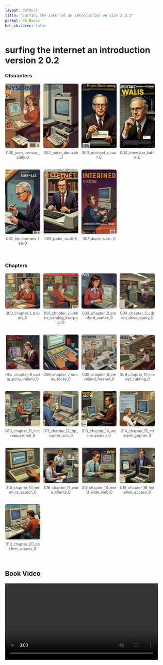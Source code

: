 ```yaml
---
layout: default
title: "surfing the internet an introduction version 2 0.2"
parent: PG Books
has_children: false
---
```



<style>
.image-gallery {
  display: flex;
  flex-wrap: wrap;
  justify-content: space-between;
  margin-bottom: 20px;
}

.image-row {
  display: flex;
  justify-content: flex-start;
  width: 100%;
  margin-bottom: 20px;
}

.image-item {
  width: 23%;
  margin-right: 2%;
  text-align: center;
}

.image-item:last-child {
  margin-right: 0;
}

.image-item img {
  width: 100%;
  height: auto;
  object-fit: cover;
  border-radius: 5px;
  box-shadow: 0 2px 4px rgba(0,0,0,0.1);
}

.image-item p {
  margin-top: 5px;
  font-size: 0.9em;
  color: #555;
}

.video-container {
  margin: 20px 0;
}
</style>


# surfing the internet an introduction version 2 0.2

<h3>Characters</h3>
<div class="image-gallery">
<div class="image-row">
  <div class="image-item">
    <img src="../../assets/pg_books_ai_generated_photos/surfing_the_internet_an_introduction_version_2_0.2/characters/000_jean_armour_polly_0.png" alt="000_jean_armour_polly_0">
    <p>000_jean_armour_polly_0</p>
  </div>
  <div class="image-item">
    <img src="../../assets/pg_books_ai_generated_photos/surfing_the_internet_an_introduction_version_2_0.2/characters/002_peter_deutsch_0.png" alt="002_peter_deutsch_0">
    <p>002_peter_deutsch_0</p>
  </div>
  <div class="image-item">
    <img src="../../assets/pg_books_ai_generated_photos/surfing_the_internet_an_introduction_version_2_0.2/characters/003_michael_s_hart_0.png" alt="003_michael_s_hart_0">
    <p>003_michael_s_hart_0</p>
  </div>
  <div class="image-item">
    <img src="../../assets/pg_books_ai_generated_photos/surfing_the_internet_an_introduction_version_2_0.2/characters/004_brewster_kahle_0.png" alt="004_brewster_kahle_0">
    <p>004_brewster_kahle_0</p>
  </div>
</div>
<div class="image-row">
  <div class="image-item">
    <img src="../../assets/pg_books_ai_generated_photos/surfing_the_internet_an_introduction_version_2_0.2/characters/005_tim_berners_lee_0.png" alt="005_tim_berners_lee_0">
    <p>005_tim_berners_lee_0</p>
  </div>
  <div class="image-item">
    <img src="../../assets/pg_books_ai_generated_photos/surfing_the_internet_an_introduction_version_2_0.2/characters/006_peter_scott_0.png" alt="006_peter_scott_0">
    <p>006_peter_scott_0</p>
  </div>
  <div class="image-item">
    <img src="../../assets/pg_books_ai_generated_photos/surfing_the_internet_an_introduction_version_2_0.2/characters/007_daniel_dern_0.png" alt="007_daniel_dern_0">
    <p>007_daniel_dern_0</p>
  </div>
</div>
</div>

<h3>Chapters</h3>
<div class="image-gallery">
<div class="image-row">
  <div class="image-item">
    <img src="../../assets/pg_books_ai_generated_photos/surfing_the_internet_an_introduction_version_2_0.2/chapters/000_chapter_1_travels_0.png" alt="000_chapter_1_travels_0">
    <p>000_chapter_1_travels_0</p>
  </div>
  <div class="image-item">
    <img src="../../assets/pg_books_ai_generated_photos/surfing_the_internet_an_introduction_version_2_0.2/chapters/001_chapter_2_online_catalog_liverpool_0.png" alt="001_chapter_2_online_catalog_liverpool_0">
    <p>001_chapter_2_online_catalog_liverpool_0</p>
  </div>
  <div class="image-item">
    <img src="../../assets/pg_books_ai_generated_photos/surfing_the_internet_an_introduction_version_2_0.2/chapters/002_chapter_3_stanford_sumex_0.png" alt="002_chapter_3_stanford_sumex_0">
    <p>002_chapter_3_stanford_sumex_0</p>
  </div>
  <div class="image-item">
    <img src="../../assets/pg_books_ai_generated_photos/surfing_the_internet_an_introduction_version_2_0.2/chapters/004_chapter_5_cdrom_drive_query_0.png" alt="004_chapter_5_cdrom_drive_query_0">
    <p>004_chapter_5_cdrom_drive_query_0</p>
  </div>
</div>
<div class="image-row">
  <div class="image-item">
    <img src="../../assets/pg_books_ai_generated_photos/surfing_the_internet_an_introduction_version_2_0.2/chapters/005_chapter_6_santa_pony_ireland_0.png" alt="005_chapter_6_santa_pony_ireland_0">
    <p>005_chapter_6_santa_pony_ireland_0</p>
  </div>
  <div class="image-item">
    <img src="../../assets/pg_books_ai_generated_photos/surfing_the_internet_an_introduction_version_2_0.2/chapters/006_chapter_7_smiley_faces_0.png" alt="006_chapter_7_smiley_faces_0">
    <p>006_chapter_7_smiley_faces_0</p>
  </div>
  <div class="image-item">
    <img src="../../assets/pg_books_ai_generated_photos/surfing_the_internet_an_introduction_version_2_0.2/chapters/008_chapter_9_cleveland_freenet_0.png" alt="008_chapter_9_cleveland_freenet_0">
    <p>008_chapter_9_cleveland_freenet_0</p>
  </div>
  <div class="image-item">
    <img src="../../assets/pg_books_ai_generated_photos/surfing_the_internet_an_introduction_version_2_0.2/chapters/009_chapter_10_melvyl_catalog_0.png" alt="009_chapter_10_melvyl_catalog_0">
    <p>009_chapter_10_melvyl_catalog_0</p>
  </div>
</div>
<div class="image-row">
  <div class="image-item">
    <img src="../../assets/pg_books_ai_generated_photos/surfing_the_internet_an_introduction_version_2_0.2/chapters/010_chapter_11_micromuse_mit_0.png" alt="010_chapter_11_micromuse_mit_0">
    <p>010_chapter_11_micromuse_mit_0</p>
  </div>
  <div class="image-item">
    <img src="../../assets/pg_books_ai_generated_photos/surfing_the_internet_an_introduction_version_2_0.2/chapters/011_chapter_12_ftp_sumex_aim_0.png" alt="011_chapter_12_ftp_sumex_aim_0">
    <p>011_chapter_12_ftp_sumex_aim_0</p>
  </div>
  <div class="image-item">
    <img src="../../assets/pg_books_ai_generated_photos/surfing_the_internet_an_introduction_version_2_0.2/chapters/013_chapter_14_archie_search_0.png" alt="013_chapter_14_archie_search_0">
    <p>013_chapter_14_archie_search_0</p>
  </div>
  <div class="image-item">
    <img src="../../assets/pg_books_ai_generated_photos/surfing_the_internet_an_introduction_version_2_0.2/chapters/014_chapter_15_internet_gopher_0.png" alt="014_chapter_15_internet_gopher_0">
    <p>014_chapter_15_internet_gopher_0</p>
  </div>
</div>
<div class="image-row">
  <div class="image-item">
    <img src="../../assets/pg_books_ai_generated_photos/surfing_the_internet_an_introduction_version_2_0.2/chapters/015_chapter_16_veronica_search_0.png" alt="015_chapter_16_veronica_search_0">
    <p>015_chapter_16_veronica_search_0</p>
  </div>
  <div class="image-item">
    <img src="../../assets/pg_books_ai_generated_photos/surfing_the_internet_an_introduction_version_2_0.2/chapters/016_chapter_17_wais_clients_0.png" alt="016_chapter_17_wais_clients_0">
    <p>016_chapter_17_wais_clients_0</p>
  </div>
  <div class="image-item">
    <img src="../../assets/pg_books_ai_generated_photos/surfing_the_internet_an_introduction_version_2_0.2/chapters/017_chapter_18_world_wide_web_0.png" alt="017_chapter_18_world_wide_web_0">
    <p>017_chapter_18_world_wide_web_0</p>
  </div>
  <div class="image-item">
    <img src="../../assets/pg_books_ai_generated_photos/surfing_the_internet_an_introduction_version_2_0.2/chapters/018_chapter_19_hytelnet_access_0.png" alt="018_chapter_19_hytelnet_access_0">
    <p>018_chapter_19_hytelnet_access_0</p>
  </div>
</div>
<div class="image-row">
  <div class="image-item">
    <img src="../../assets/pg_books_ai_generated_photos/surfing_the_internet_an_introduction_version_2_0.2/chapters/019_chapter_20_cerfnet_access_0.png" alt="019_chapter_20_cerfnet_access_0">
    <p>019_chapter_20_cerfnet_access_0</p>
  </div>
</div>
</div>

<h2>Book Video</h2>
<div class="video-container">
  <video controls width="100%">
    <source src="../../assets/pg_books_ai_generated_videos/surfing_the_internet_an_introduction_version_2_0.2.mp4" type="video/mp4">
    Your browser does not support the video tag.
  </video>
</div>

